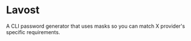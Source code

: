 # Lavost
A CLI password generator that uses masks so you can match X provider's specific requirements.
